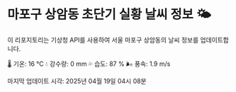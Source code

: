 
# 마포구 상암동 초단기 실황 날씨 정보 🌤️

이 리포지토리는 기상청 API를 사용하여 서울 마포구 상암동의 날씨 정보를 업데이트합니다. 

🌡️ 기온: 16 ℃
💧 강수량: 0 mm
💦 습도: 87 %
🌬️ 풍속: 1.9 m/s

마지막 업데이트 시각: 2025년 04월 19일 04시 08분    
